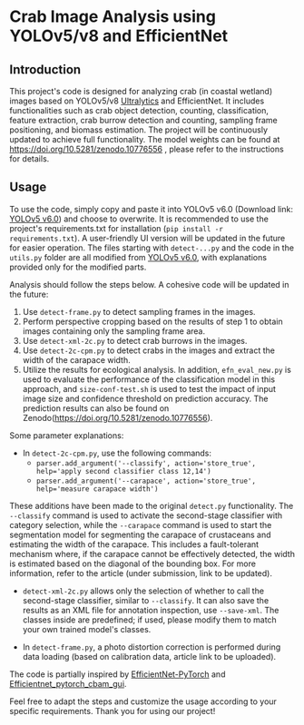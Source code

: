 # Crab Image Analysis using YOLOv5/v8 and EfficientNet

## Introduction

This project's code is designed for analyzing  crab (in coastal wetland) images based on YOLOv5/v8 [Ultralytics](https://github.com/ultralytics/ultralytics) and EfficientNet. It includes functionalities such as crab object detection, counting, classification, feature extraction, crab burrow detection and counting, sampling frame positioning, and biomass estimation. The project will be continuously updated to achieve full functionality.
The model weights can be found at https://doi.org/10.5281/zenodo.10776556 , please refer to the instructions for details.
## Usage

To use the code, simply copy and paste it into YOLOv5 v6.0 (Download link: [YOLOv5 v6.0](https://github.com/ultralytics/yolov5/releases/tag/v6.0)) and choose to overwrite. It is recommended to use the project's requirements.txt for installation (`pip install -r requirements.txt`). A user-friendly UI version will be updated in the future for easier operation.
The files starting with `detect-...py` and the code in the `utils.py` folder are all modified from [YOLOv5 v6.0](https://github.com/ultralytics/yolov5/releases/tag/v6.0), with explanations provided only for the modified parts. 

Analysis should follow the steps below. A cohesive code will be updated in the future:
1. Use `detect-frame.py` to detect sampling frames in the images.
2. Perform perspective cropping based on the results of step 1 to obtain images containing only the sampling frame area.
3. Use `detect-xml-2c.py` to detect crab burrows in the images.
4. Use `detect-2c-cpm.py` to detect crabs in the images and extract the width of the carapace width.
5. Utilize the results for ecological analysis.
In addition, `efn_eval_new.py` is used to evaluate the performance of the classification model in this approach, and `size-conf-test.sh` is used to test the impact of input image size and confidence threshold on prediction accuracy. The prediction results can also be found on Zenodo(https://doi.org/10.5281/zenodo.10776556).

Some parameter explanations: 
- In `detect-2c-cpm.py`, use the following commands:
    - `parser.add_argument('--classify', action='store_true', help='apply second classifier class 12,14')`
    - `parser.add_argument('--carapace', action='store_true', help='measure carapace width')`

These additions have been made to the original `detect.py` functionality. The `--classify` command is used to activate the second-stage classifier with category selection, while the `--carapace` command is used to start the segmentation model for segmenting the carapace of crustaceans and estimating the width of the carapace. This includes a fault-tolerant mechanism where, if the carapace cannot be effectively detected, the width is estimated based on the diagonal of the bounding box. For more information, refer to the article (under submission, link to be updated).

- `detect-xml-2c.py` allows only the selection of whether to call the second-stage classifier, similar to `--classify`. It can also save the results as an XML file for annotation inspection, use `--save-xml`. The classes inside are predefined; if used, please modify them to match your own trained model's classes.

- In `detect-frame.py`, a photo distortion correction is performed during data loading (based on calibration data, article link to be uploaded).

The code is partially inspired by [EfficientNet-PyTorch](https://github.com/lukemelas/EfficientNet-PyTorch) and [Efficientnet_pytorch_cbam_gui](https://github.com/whisperLiang/Efficientnet_pytorch_cbam_gui).

Feel free to adapt the steps and customize the usage according to your specific requirements. Thank you for using our project!
